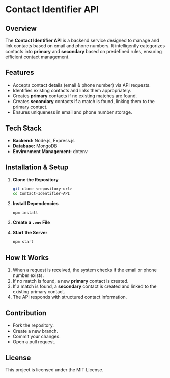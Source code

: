 # Contact Identifier API

## Overview
The **Contact Identifier API** is a backend service designed to manage and link contacts based on email and phone numbers. It intelligently categorizes contacts into **primary** and **secondary** based on predefined rules, ensuring efficient contact management.

## Features
- Accepts contact details (email & phone number) via API requests.
- Identifies existing contacts and links them appropriately.
- Creates **primary** contacts if no existing matches are found.
- Creates **secondary** contacts if a match is found, linking them to the primary contact.
- Ensures uniqueness in email and phone number storage.

## Tech Stack
- **Backend:** Node.js, Express.js
- **Database:** MongoDB
- **Environment Management:** dotenv

## Installation & Setup

1. **Clone the Repository**
   ```bash
   git clone <repository-url>
   cd Contact-Identifier-API
   ```

2. **Install Dependencies**
   ```bash
   npm install
   ```

3. **Create a `.env` File** 
  

4. **Start the Server**
   ```bash
   npm start
   ```



## How It Works
1. When a request is received, the system checks if the email or phone number exists.
2. If no match is found, a new **primary** contact is created.
3. If a match is found, a **secondary** contact is created and linked to the existing primary contact.
4. The API responds with structured contact information.



## Contribution
- Fork the repository.
- Create a new branch.
- Commit your changes.
- Open a pull request.

## License
This project is licensed under the MIT License.

